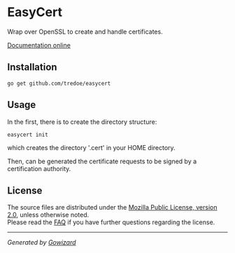 EasyCert
========
Wrap over OpenSSL to create and handle certificates.

[Documentation online](http://godoc.org/github.com/tredoe/easycert)

## Installation

	go get github.com/tredoe/easycert

## Usage

In the first, there is to create the directory structure:

	easycert init

which creates the directory '.cert' in your HOME directory.

Then, can be generated the certificate requests to be signed by a certification
authority.

## License

The source files are distributed under the [Mozilla Public License, version 2.0](http://mozilla.org/MPL/2.0/),
unless otherwise noted.  
Please read the [FAQ](http://www.mozilla.org/MPL/2.0/FAQ.html)
if you have further questions regarding the license.

* * *
*Generated by [Gowizard](https://github.com/tredoe/wizard)*
